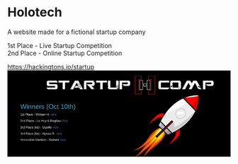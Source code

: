 # Holotech
A website made for a fictional startup company  

1st Place - Live Startup Competition\
2nd Place - Online Startup Competition

https://hackingtons.io/startup
![Screenshot Of Placement](https://github.com/LehuyH/Holotech/blob/master/img/screenshot.png?raw=true "2nd place online comp")
